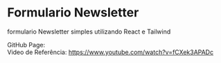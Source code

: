 # Formulario Newsletter

formulario Newsletter simples utilizando React e Tailwind

GitHub Page:  
Video de Referência: https://www.youtube.com/watch?v=fCXek3APADc
